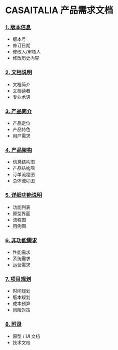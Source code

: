 # CASAITALIA 产品需求文档
### [1. 版本信息](./content/1_Version.md)
- 版本号
- 修订日期
- 修改人/审核人
- 修改历史内容
### [2. 文档说明](./content/2_Introduction.md)
- 文档简介
- 文档读者
- 专业术语
### [3. 产品简介](./content/3_Description.md)
- 产品定位
- 产品特色
- 用户需求
### [4. 产品架构](./content/4_Structure.md)
- 信息结构图
- 产品结构图
- 订单流程图
- 总体流程图

### [5. 详细功能说明](./content/5_Function.md)
- 功能列表
- 原型界面
- 流程图
- 用例图

### [6. 非功能需求](./content/6_NotFunction.md)
- 性能需求
- 系统需求
- 运营需求

### [7. 项目规划](./content/7_Planning.md)
- 时间规划
- 版本规划
- 成本预算
- 风险对策

### [8. 附录](./content/8_Appendix.md)
- 原型 / UI 文档
- 技术文档
